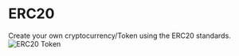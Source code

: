 # ERC20
Create your own cryptocurrency/Token using the ERC20 standards.
![ERC20 Token](https://qph.fs.quoracdn.net/main-qimg-76616bb4c891aa03af3bbe25b9165712)
